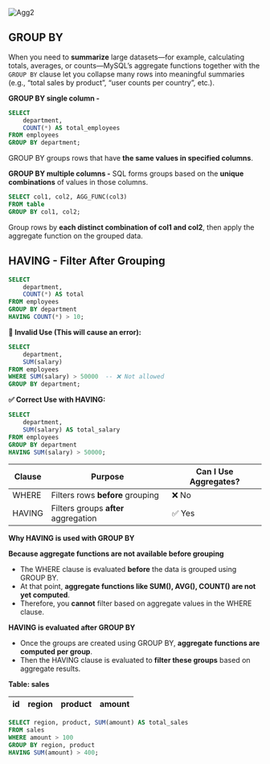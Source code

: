![Agg2](https://github.com/user-attachments/assets/55b7e706-c057-428c-a29d-b8d4515a21d7)

## GROUP BY

When you need to **summarize** large datasets—for example, calculating totals, averages, or counts—MySQL’s aggregate functions together with the `GROUP BY` clause let you collapse many rows into meaningful summaries (e.g., “total sales by product”, “user counts per country”, etc.).


**GROUP BY single column -** 
```sql
SELECT 
	department, 
	COUNT(*) AS total_employees
FROM employees
GROUP BY department;
```

GROUP BY groups rows that have **the same values in specified columns**. 

**GROUP BY multiple columns -** 
SQL forms groups based on the **unique combinations** of values in those columns.

```sql
SELECT col1, col2, AGG_FUNC(col3)
FROM table
GROUP BY col1, col2;
```

Group rows by **each distinct combination of col1 and col2**, then apply the aggregate function on the grouped data.

## HAVING - Filter After Grouping

```sql
SELECT 
	department, 
	COUNT(*) AS total
FROM employees
GROUP BY department
HAVING COUNT(*) > 10;
```

 **🔴 Invalid Use (This will cause an error):**

```sql
SELECT 
	department, 
	SUM(salary)
FROM employees
WHERE SUM(salary) > 50000  -- ❌ Not allowed
GROUP BY department;
```

**✅ Correct Use with HAVING:**

```sql
SELECT 
	department, 
	SUM(salary) AS total_salary
FROM employees
GROUP BY department
HAVING SUM(salary) > 50000;
```

| **Clause** | **Purpose** | **Can I Use Aggregates?** |
| --- | --- | --- |
| WHERE | Filters rows **before** grouping | ❌ No |
| HAVING | Filters groups **after** aggregation | ✅ Yes |

**Why HAVING is used with GROUP BY**

**Because aggregate functions are not available before grouping**

- The WHERE clause is evaluated **before** the data is grouped using GROUP BY.
- At that point, **aggregate functions like SUM(), AVG(), COUNT() are not yet computed**.
- Therefore, you **cannot** filter based on aggregate values in the WHERE clause.

**HAVING is evaluated after GROUP BY**

- Once the groups are created using GROUP BY, **aggregate functions are computed per group**.
- Then the HAVING clause is evaluated to **filter these groups** based on aggregate results.

**Table: sales**

| **id** | **region** | **product** | **amount** |
| --- | --- | --- | --- |

```sql
SELECT region, product, SUM(amount) AS total_sales
FROM sales
WHERE amount > 100
GROUP BY region, product
HAVING SUM(amount) > 400;
```

